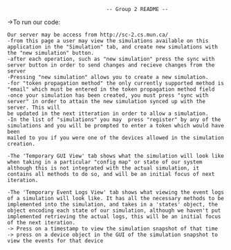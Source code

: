 									-- Group 2 README --

->To run our code:

	Our server may be access from http://sc-2.cs.mun.ca/
	-from this page a user may view the simulations available on this application in the "Simulation" tab, and create new simulations with the "new simulation" button. 
	-after each operation, such as "new simulation" press the sync with server button in order to send changes and recieve changes from the server
	-Pressing "new simulation" allows you to create a new simulation. 
	-for "token propagation method" the only currently supported method is "email" which must be entered in the token propagation method field
	-once your simulation has been created, you must press "sync with server" in order to attain the new simulation synced up with the server. This will
	be updated in the next itteration in order to allow a simulation.
	-In the list of "simulations" you may  press "register" by any of the simulations and you will be prompted to enter a token which would have been
	mailed to you if you were one of the devices allowed in the simulation creation.
    
    -The 'Temporary GUI View' tab shows what the simulation will look like when taking in a particular "config map" or state of our system
    although this is not integrated with the actual simulation, it contains all methods to do so, and will be an initial focus of next iteration.
   
	-The 'Temporary Event Logs View' tab shows what viewing the event logs of a simulation will look like. It has all the necessary methods to be 
    implemented into the simulation, and takes in a 'states' object, the object encoding each state of our simulation, although we haven't put
    implemented retrieving the actual logs, this will be an initial focus of the next iteration.
    -> Press on a timestamp to view the simulation snapshot of that time
    -> press on a device object in the GUI of the simulation snapshot to view the events for that device